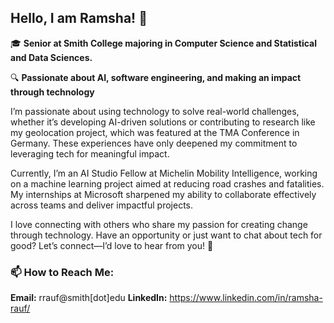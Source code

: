 ## Hello, I am Ramsha! 👋
🎓 **Senior at Smith College majoring in Computer Science and Statistical and Data Sciences.** 

🔍 **Passionate about AI, software engineering, and making an impact through technology**

I’m passionate about using technology to solve real-world challenges, whether it’s developing AI-driven solutions or contributing to research like my geolocation project, which was featured at the TMA Conference in Germany. These experiences have only deepened my commitment to leveraging tech for meaningful impact.

Currently, I’m an AI Studio Fellow at Michelin Mobility Intelligence, working on a machine learning project aimed at reducing road crashes and fatalities. My internships at Microsoft sharpened my ability to collaborate effectively across teams and deliver impactful projects. 

I love connecting with others who share my passion for creating change through technology. Have an opportunity or just want to chat about tech for good? Let’s connect—I’d love to hear from you! 🚀

### 📫 How to Reach Me:
**Email:** rrauf@smith[dot]edu
**LinkedIn:** https://www.linkedin.com/in/ramsha-rauf/ 

<!--
**RamshaRauf/RamshaRauf** is a ✨ _special_ ✨ repository because its `README.md` (this file) appears on your GitHub profile.

Here are some ideas to get you started:

- 🔭 I’m currently working on ...
- 🌱 I’m currently learning ...
- 👯 I’m looking to collaborate on ...
- 🤔 I’m looking for help with ...
- 💬 Ask me about ...
- 📫 How to reach me: ...
- 😄 Pronouns: ...
- ⚡ Fun fact: ...
-->
